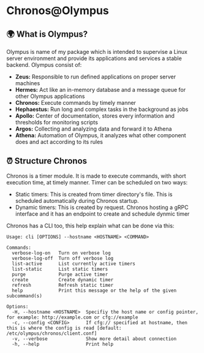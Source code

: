 # Chronos@Olympus

## :earth_africa: What is Olympus?

Olympus is name of my package which is intended to supervise a Linux server environment and provide its applications and services a stable backend. Olympus consist of:
- **Zeus:** Responsible to run defined applications on proper server machines
- **Hermes:** Act like an in-memory database and a message queue for other Olympus applications
- **Chronos:** Execute commands by timely manner
- **Hephaestus:** Run long and complex tasks in the background as jobs
- **Apollo:** Center of documentation, stores every information and thresholds for monitoring scripts
- **Argos:** Collecting and analyzing data and forward it to Athena
- **Athena:** Automation of Olympus, it analyzes what other component does and act according to its rules

## :alarm_clock: Structure Chronos

Chronos is a timer module. It is made to execute commands, with short execution time, at timely manner.
Timer can be scheduled on two ways:
- Static timers: This is created from timer directory's file. This is scheduled automatically during Chronos startup.
- Dynamic timers: This is created by request. Chronos hosting a gRPC interface and it has an endpoint to create and schedule dynmic timer

Chronos has a CLI too, this help explain what can be done via this:
```
Usage: cli [OPTIONS] --hostname <HOSTNAME> <COMMAND>

Commands:
  verbose-log-on   Turn on verbose log
  verbose-log-off  Turn off verbose log
  list-active      List currently active timers
  list-static      List static timers
  purge            Purge active timer
  create           Create dynamic timer
  refresh          Refresh static timer
  help             Print this message or the help of the given subcommand(s)

Options:
  -H, --hostname <HOSTNAME>  Specifiy the host name or config pointer, for example: http://example.com or cfg://example
  -c, --config <CONFIG>      If cfg:// specified at hostname, then this is where the config is read [default: /etc/olympus/chronos/client.conf]
  -v, --verbose              Show more detail about connection
  -h, --help                 Print help
```